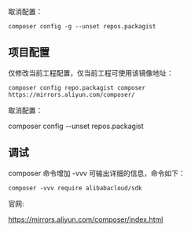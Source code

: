 取消配置：

    composer config -g --unset repos.packagist
    
## 项目配置

仅修改当前工程配置，仅当前工程可使用该镜像地址：

    composer config repo.packagist composer https://mirrors.aliyun.com/composer/

取消配置：

composer config --unset repos.packagist

## 调试

composer 命令增加 -vvv 可输出详细的信息，命令如下：

    composer -vvv require alibabacloud/sdk

官网:

https://mirrors.aliyun.com/composer/index.html